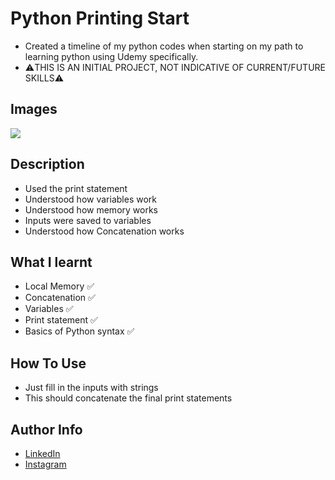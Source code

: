 # Python Printing Start

- Created a timeline of my python codes when starting on my path to learning python using Udemy specifically. 
- ⚠️THIS IS AN INITIAL PROJECT, NOT INDICATIVE OF CURRENT/FUTURE SKILLS⚠️
## Images

<img src = "https://cdn.discordapp.com/attachments/229247596571525120/973217774186954862/unknown.png" />

## Description

- Used the print statement
- Understood how variables work
- Understood how memory works
- Inputs were saved to variables
- Understood how Concatenation works
## What I learnt

- Local Memory ✅
- Concatenation ✅
- Variables ✅
- Print statement ✅
- Basics of Python syntax ✅
## How To Use

- Just fill in the inputs with strings
- This should concatenate the final print statements
## Author Info

- [LinkedIn](https://www.linkedin.com/in/dhruv50ae/)
- [Instagram](https://www.instagram.com/frostascode/)
